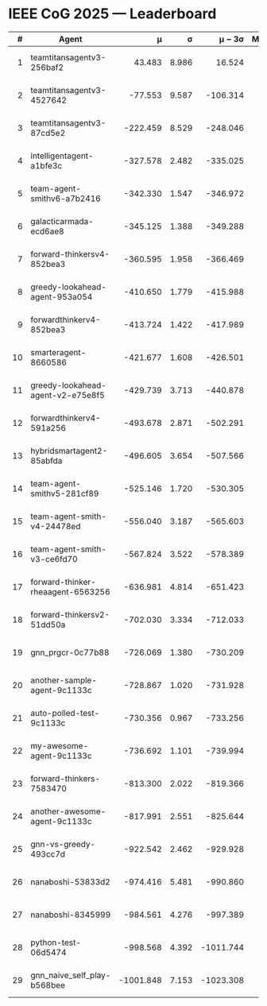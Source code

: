 # IEEE CoG 2025 — Leaderboard

| # | Agent | μ | σ | μ − 3σ | Matches | Updated |
|---:|---|---:|---:|---:|---:|---|
| 1 | teamtitansagentv3-256baf2 | 43.483 | 8.986 | 16.524 | 20896 | 2025-08-25 00:26 |
| 2 | teamtitansagentv3-4527642 | -77.553 | 9.587 | -106.314 | 20310 | 2025-08-25 00:26 |
| 3 | teamtitansagentv3-87cd5e2 | -222.459 | 8.529 | -248.046 | 21246 | 2025-08-25 00:26 |
| 4 | intelligentagent-a1bfe3c | -327.578 | 2.482 | -335.025 | 17396 | 2025-08-25 00:26 |
| 5 | team-agent-smithv6-a7b2416 | -342.330 | 1.547 | -346.972 | 20340 | 2025-08-25 00:26 |
| 6 | galacticarmada-ecd6ae8 | -345.125 | 1.388 | -349.288 | 19040 | 2025-08-25 00:26 |
| 7 | forward-thinkersv4-852bea3 | -360.595 | 1.958 | -366.469 | 16561 | 2025-08-25 00:26 |
| 8 | greedy-lookahead-agent-953a054 | -410.650 | 1.779 | -415.988 | 18774 | 2025-08-25 00:26 |
| 9 | forwardthinkerv4-852bea3 | -413.724 | 1.422 | -417.989 | 17228 | 2025-08-25 00:26 |
| 10 | smarteragent-8660586 | -421.677 | 1.608 | -426.501 | 17259 | 2025-08-25 00:26 |
| 11 | greedy-lookahead-agent-v2-e75e8f5 | -429.739 | 3.713 | -440.878 | 20914 | 2025-08-25 00:26 |
| 12 | forwardthinkerv4-591a256 | -493.678 | 2.871 | -502.291 | 16811 | 2025-08-25 00:26 |
| 13 | hybridsmartagent2-85abfda | -496.605 | 3.654 | -507.566 | 16847 | 2025-08-25 00:26 |
| 14 | team-agent-smithv5-281cf89 | -525.146 | 1.720 | -530.305 | 19700 | 2025-08-25 00:26 |
| 15 | team-agent-smith-v4-24478ed | -556.040 | 3.187 | -565.603 | 20396 | 2025-08-25 00:26 |
| 16 | team-agent-smith-v3-ce6fd70 | -567.824 | 3.522 | -578.389 | 20936 | 2025-08-25 00:26 |
| 17 | forward-thinker-rheaagent-6563256 | -636.981 | 4.814 | -651.423 | 19278 | 2025-08-25 00:26 |
| 18 | forward-thinkersv2-51dd50a | -702.030 | 3.334 | -712.033 | 19798 | 2025-08-25 00:26 |
| 19 | gnn_prgcr-0c77b88 | -726.069 | 1.380 | -730.209 | 17980 | 2025-08-25 00:26 |
| 20 | another-sample-agent-9c1133c | -728.867 | 1.020 | -731.928 | 20500 | 2025-08-25 00:26 |
| 21 | auto-polled-test-9c1133c | -730.356 | 0.967 | -733.256 | 21060 | 2025-08-25 00:26 |
| 22 | my-awesome-agent-9c1133c | -736.692 | 1.101 | -739.994 | 20520 | 2025-08-25 00:26 |
| 23 | forward-thinkers-7583470 | -813.300 | 2.022 | -819.366 | 18580 | 2025-08-25 00:26 |
| 24 | another-awesome-agent-9c1133c | -817.991 | 2.551 | -825.644 | 21700 | 2025-08-25 00:26 |
| 25 | gnn-vs-greedy-493cc7d | -922.542 | 2.462 | -929.928 | 15780 | 2025-08-25 00:26 |
| 26 | nanaboshi-53833d2 | -974.416 | 5.481 | -990.860 | 15780 | 2025-08-25 00:26 |
| 27 | nanaboshi-8345999 | -984.561 | 4.276 | -997.389 | 16630 | 2025-08-25 00:26 |
| 28 | python-test-06d5474 | -998.568 | 4.392 | -1011.744 | 16410 | 2025-08-25 00:26 |
| 29 | gnn_naive_self_play-b568bee | -1001.848 | 7.153 | -1023.308 | 16320 | 2025-08-25 00:26 |
